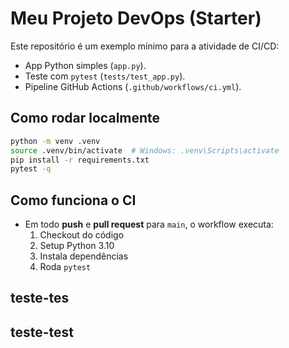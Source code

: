 # Meu Projeto DevOps (Starter)

Este repositório é um exemplo mínimo para a atividade de CI/CD:
- App Python simples (`app.py`).
- Teste com `pytest` (`tests/test_app.py`).
- Pipeline GitHub Actions (`.github/workflows/ci.yml`).

## Como rodar localmente
```bash
python -m venv .venv
source .venv/bin/activate  # Windows: .venv\Scripts\activate
pip install -r requirements.txt
pytest -q
```

## Como funciona o CI
- Em todo **push** e **pull request** para `main`, o workflow executa:
  1. Checkout do código
  2. Setup Python 3.10
  3. Instala dependências
  4. Roda `pytest`

## teste-tes

## teste-test
